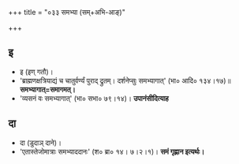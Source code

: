 +++
title = "०३३ समभ्या (सम्+अभि-आङ्)"

+++

## इ
- इ (इण् गतौ)।
- 'ब्राह्मणक्षत्रियाद्यं च चातुर्वर्ण्यं पुराद् द्रुतम्। दर्शनेप्सुः समभ्यागात्' (भा० आदि० १३४।१७)॥ **समभ्यागात्=समागमत्।**
- 'व्यसनं वः समभ्यागात्' (भा० सभा० ७९।१४)। **उपानंसीदित्याह**

## दा
- दा (डुदाञ् दाने)।
- 'एतास्तेजोमात्राः समभ्याददानः' (श० ब्रा० १४। ७।२।१)। **समं गृह्णान इत्यर्थः।**
